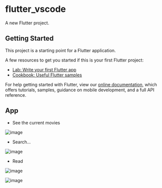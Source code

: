 # flutter_vscode

A new Flutter project.

## Getting Started

This project is a starting point for a Flutter application.

A few resources to get you started if this is your first Flutter project:

- [Lab: Write your first Flutter app](https://flutter.dev/docs/get-started/codelab)
- [Cookbook: Useful Flutter samples](https://flutter.dev/docs/cookbook)

For help getting started with Flutter, view our
[online documentation](https://flutter.dev/docs), which offers tutorials,
samples, guidance on mobile development, and a full API reference.

## App

* See the current movies 

![image](https://user-images.githubusercontent.com/36536646/81093699-12e7b580-8ec8-11ea-9d59-97fc32559d0c.png)

* Search...

![image](https://user-images.githubusercontent.com/36536646/81093833-4296bd80-8ec8-11ea-85a1-bb6dd1097617.png)

* Read

![image](https://user-images.githubusercontent.com/36536646/81093860-4e827f80-8ec8-11ea-88cc-7390ade498d3.png)

![image](https://user-images.githubusercontent.com/36536646/81093867-52ae9d00-8ec8-11ea-89d5-d15a99f7d391.png)
